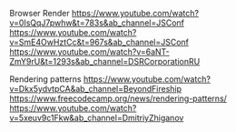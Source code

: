 
Browser Render
https://www.youtube.com/watch?v=0IsQqJ7pwhw&t=783s&ab_channel=JSConf
https://www.youtube.com/watch?v=SmE4OwHztCc&t=967s&ab_channel=JSConf
https://www.youtube.com/watch?v=6aNT-ZmY9rU&t=1293s&ab_channel=DSRCorporationRU


Rendering patterns
https://www.youtube.com/watch?v=Dkx5ydvtpCA&ab_channel=BeyondFireship
https://www.freecodecamp.org/news/rendering-patterns/
https://www.youtube.com/watch?v=5xeuv9c1Fkw&ab_channel=DmitriyZhiganov
